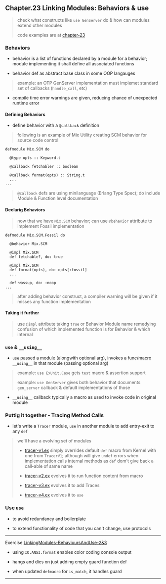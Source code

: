 
## Chapter.23 Linking Modules: Behaviors & use

> check what constructs like `use GenServer` do & how can modules extend other modules
>
> code examples are at [chapter-23](./chapter-23)

### Behaviors

* behavior is a list of functions declared by a module for a behavior; module implementing it shall define all associated functions

* behavior def as abstract base class in some OOP langauges

> example: an OTP GenServer implementation must implemet standard set of callbacks (`handle_call`, etc)

* compile time error warnings are given, reducing chance of unexpected runtime error

#### Defining Behaviors

* define behavior with a `@callback` definition

> following is an example of Mix Utility creating SCM behavior for source code control

```
defmodule Mix.SCM do

  @type opts :: Keyword.t

  @callback fetchable? :: boolean

  @callback format(opts) :: String.t
  ...
...
```

> `@callback` defs are using minilanguage (Erlang Type Spec); do include Module & Function level documentation

#### Declarig Behaviors

> now that we have `Mix.SCM` behavior; can use `@behavior` attribute to implement Fossil implementation

```
defmodule Mix.SCM.Fossil do

  @behavior Mix.SCM

  @impl Mix.SCM
  def fetchable?, do: true

  @impl Mix.SCM
  def format(opts), do: opts[:fossil]
  ...

  def wassup, do: :noop
...
```

> after adding behavior construct, a compiler warning will be given if it misses any function implementation

#### Taking it further

> use `@impl` attribute taking `true` or Behavior Module name remedying confusion of which implemented function is for Behavior & which internal


### `use` & `__using__`

* `use` passed a module (alongwith optional arg), invokes a func/macro `__using__` in that module (passing optional arg)

> example: `use ExUnit.Case` gets `test` macro & assertion support
>
> example: `use GenServer` gives both behavior that documents `gen_server` callback & default implementations of those

* `__using__` callback typically a macro as used to invoke code in original module


### Puttig it together - Tracing Method Calls

* let's write a `Tracer` module, `use` in another module to add entry-exit to any `def`

> we'll have a evolving set of modules
>
> * [tracer-v1.ex](./chapter-23/tracer-v1.ex) simply overrides default `def` macro from Kernel with one from `TracerV1`; although will give `undef` errors when implementation calls internal methods as `def` dom't give back a call-able of same name
>
> * [tracer-v2.ex](./chapter-23/tracer-v2.ex) evolves it to run function content from macro
>
> * [tracer-v3.ex](./chapter-23/tracer-v3.ex) evolves it to add Traces
>
> * [tracer-v4.ex](./chapter-23/tracer-v4.ex) evolves it to `use`


### Use `use`

* to avoid redundancy and boilerplate

* to extend functionality of code that you can't change, use protocols

---

Exercise [LinkingModules-BehavioursAndUse-2&3](./chapter-23/chapter-23/exercise-behaviors-and-use.ex)

* using `IO.ANSI.format` enables color coding console output

* hangs and dies on just adding empty guard function def

* when updated `defmacro` for `is_match`, it handles guard

---
